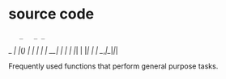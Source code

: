 # source code

       _   _ _
 _   _| |_(_) |
| | | | __| | |
| |_| | |_| | |
 \__,_|\__|_|_|

Frequently used functions that perform general purpose tasks.

